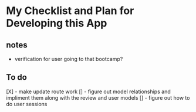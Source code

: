 # My Checklist and Plan for Developing this App

## notes
- verification for user going to that bootcamp?

## To do
[X] - make update route work
[] - figure out model relationships and impliment them along with the review and user models
[] - figure out how to do user sessions
